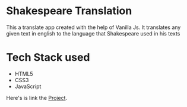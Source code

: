 
# Shakespeare Translation
This a translate app created with the help of Vanilla Js. It translates any given text in english to the language that Shakespeare used in his texts 


# Tech Stack used
* HTML5
* CSS3
* JavaScript

Here's is link the [Project](https://shakespearetranslate.netlify.app/).
